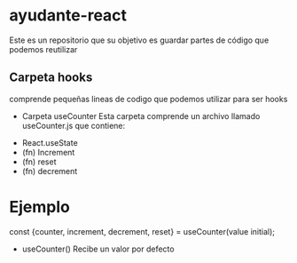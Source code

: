 # ayudante-react
Este es un repositorio que su objetivo es guardar partes de código que podemos reutilizar 

## Carpeta hooks
comprende pequeñas lineas de codigo que podemos utilizar para ser hooks

* Carpeta useCounter
Esta carpeta comprende un archivo llamado useCounter.js que contiene:
- React.useState
- (fn) Increment
- (fn) reset
- (fn) decrement
# Ejemplo
const {counter, increment, decrement, reset} = useCounter(value initial);
* useCounter() Recibe un valor por defecto
